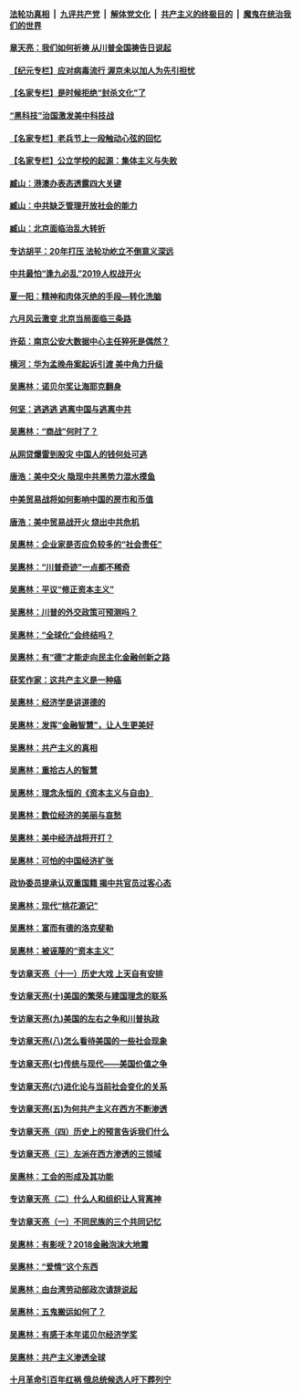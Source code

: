 ####  [法轮功真相](../../../../basic/blob/master/README.md?t=06240931) &nbsp;|&nbsp; [九评共产党](../../../../9ping.md/blob/master/README.md?t=06240931) &nbsp;|&nbsp; [解体党文化](../../../../jtdwh.md/blob/master/README.md?t=06240931)  &nbsp;|&nbsp; [共产主义的终极目的](../../../../gczydzjmd.md/blob/master/README.md?t=06240931) &nbsp;|&nbsp; [魔鬼在统治我们的世界](../../../../mgztzwmdsj.md/blob/master/README.md?t=06240931) 

#### [章天亮：我们如何祈祷 从川普全国祷告日说起](../pages/nsc423/n11944627.md?t=06240931) 

#### [【纪元专栏】应对病毒流行 渥京未以加人为先引担忧](../pages/nsc423/n11875714.md?t=06240931) 

#### [【名家专栏】是时候拒绝“封杀文化”了](../pages/nsc423/n11814093.md?t=06240931) 

#### [“黑科技”治国激发美中科技战](../pages/nsc423/n11638056.md?t=06240931) 

#### [【名家专栏】老兵节上一段触动心弦的回忆](../pages/nsc423/n11646016.md?t=06240931) 

#### [【名家专栏】公立学校的起源：集体主义与失败](../pages/nsc423/n11601833.md?t=06240931) 

#### [臧山：港澳办表态透露四大关键](../pages/nsc423/n11421628.md?t=06240931) 

#### [臧山：中共缺乏管理开放社会的能力](../pages/nsc423/n11407457.md?t=06240931) 

#### [臧山：北京面临治乱大转折](../pages/nsc423/n11406895.md?t=06240931) 

#### [专访胡平：20年打压 法轮功屹立不倒意义深远](../pages/nsc423/n11398800.md?t=06240931) 

#### [中共最怕“逢九必乱”2019人权战开火](../pages/nsc423/n11385248.md?t=06240931) 

#### [夏一阳：精神和肉体灭绝的手段—转化洗脑](../pages/nsc423/n11368250.md?t=06240931) 

#### [六月风云激变 北京当局面临三条路](../pages/nsc423/n11313668.md?t=06240931) 

#### [许茹：南京公安大数据中心主任猝死是偶然？](../pages/nsc423/n11064744.md?t=06240931) 

#### [横河：华为孟晚舟案起诉引渡 美中角力升级](../pages/nsc423/n11027230.md?t=06240931) 

#### [吴惠林：诺贝尔奖让海耶克翻身](../pages/nsc423/n10890049.md?t=06240931) 

#### [何坚：逃逃逃 逃离中国与逃离中共](../pages/nsc423/n10592891.md?t=06240931) 

#### [吴惠林：“商战”何时了？](../pages/nsc423/n10573558.md?t=06240931) 

#### [从网贷爆雷到股灾 中国人的钱何处可逃](../pages/nsc423/n10572800.md?t=06240931) 

#### [唐浩：美中交火 隐现中共黑势力混水摸鱼](../pages/nsc423/n10544040.md?t=06240931) 

#### [中美贸易战将如何影响中国的房市和币值](../pages/nsc423/n10543697.md?t=06240931) 

#### [唐浩：美中贸易战开火 烧出中共危机](../pages/nsc423/n10540126.md?t=06240931) 

#### [吴惠林：企业家是否应负较多的“社会责任”](../pages/nsc423/n10535022.md?t=06240931) 

#### [吴惠林：“川普奇迹”一点都不稀奇](../pages/nsc423/n10512808.md?t=06240931) 

#### [吴惠林：平议“修正资本主义”](../pages/nsc423/n10495724.md?t=06240931) 

#### [吴惠林：川普的外交政策可预测吗？](../pages/nsc423/n10462387.md?t=06240931) 

#### [吴惠林：“全球化”会终结吗？](../pages/nsc423/n10452838.md?t=06240931) 

#### [吴惠林：有“德”才能走向民主化金融创新之路](../pages/nsc423/n10432292.md?t=06240931) 

#### [获奖作家：这共产主义是一种癌](../pages/nsc423/n10431541.md?t=06240931) 

#### [吴惠林：经济学是讲道德的](../pages/nsc423/n10398014.md?t=06240931) 

#### [吴惠林：发挥“金融智慧”，让人生更美好](../pages/nsc423/n10375019.md?t=06240931) 

#### [吴惠林：共产主义的真相](../pages/nsc423/n10351394.md?t=06240931) 

#### [吴惠林：重拾古人的智慧](../pages/nsc423/n10337691.md?t=06240931) 

#### [吴惠林：理念永恒的《资本主义与自由》](../pages/nsc423/n10316274.md?t=06240931) 

#### [吴惠林：数位经济的美丽与哀愁](../pages/nsc423/n10292946.md?t=06240931) 

#### [吴惠林：美中经济战将开打？](../pages/nsc423/n10258825.md?t=06240931) 

#### [吴惠林：可怕的中国经济扩张](../pages/nsc423/n10219147.md?t=06240931) 

#### [政协委员提承认双重国籍 揭中共官员过客心态](../pages/nsc423/n10208809.md?t=06240931) 

#### [吴惠林：现代“桃花源记”](../pages/nsc423/n10185234.md?t=06240931) 

#### [吴惠林：富而有德的洛克斐勒](../pages/nsc423/n10142264.md?t=06240931) 

#### [吴惠林：被诬蔑的“资本主义”](../pages/nsc423/n10124816.md?t=06240931) 

#### [专访章天亮（十一）历史大戏 上天自有安排](../pages/nsc423/n10094905.md?t=06240931) 

#### [专访章天亮(十)美国的繁荣与建国理念的联系](../pages/nsc423/n10094899.md?t=06240931) 

#### [专访章天亮(九)美国的左右之争和川普执政](../pages/nsc423/n10094889.md?t=06240931) 

#### [专访章天亮(八)怎么看待美国的一些社会现象](../pages/nsc423/n10094857.md?t=06240931) 

#### [专访章天亮(七)传统与现代——美国价值之争](../pages/nsc423/n10093140.md?t=06240931) 

#### [专访章天亮(六)进化论与当前社会变化的关系](../pages/nsc423/n10092036.md?t=06240931) 

#### [专访章天亮(五)为何共产主义在西方不断渗透](../pages/nsc423/n10083620.md?t=06240931) 

#### [专访章天亮（四）历史上的预言告诉我们什么](../pages/nsc423/n10083606.md?t=06240931) 

#### [专访章天亮（三）左派在西方渗透的三领域](../pages/nsc423/n10081115.md?t=06240931) 

#### [吴惠林：工会的形成及其功能](../pages/nsc423/n10080633.md?t=06240931) 

#### [专访章天亮（二）什么人和组织让人背离神](../pages/nsc423/n10076637.md?t=06240931) 

#### [专访章天亮（一）不同民族的三个共同记忆](../pages/nsc423/n10074188.md?t=06240931) 

#### [吴惠林：有影呒？2018金融泡沫大地震](../pages/nsc423/n10040534.md?t=06240931) 

#### [吴惠林：“爱情”这个东西](../pages/nsc423/n10019423.md?t=06240931) 

#### [吴惠林：由台湾劳动部政次请辞说起](../pages/nsc423/n9979679.md?t=06240931) 

#### [吴惠林：五鬼搬运如何了？](../pages/nsc423/n9925338.md?t=06240931) 

#### [吴惠林：有感于本年诺贝尔经济学奖](../pages/nsc423/n9871883.md?t=06240931) 

#### [吴惠林：共产主义渗透全球](../pages/nsc423/n9812748.md?t=06240931) 

#### [十月革命引百年红祸 俄总统候选人吁下葬列宁](../pages/nsc423/n9810182.md?t=06240931) 


